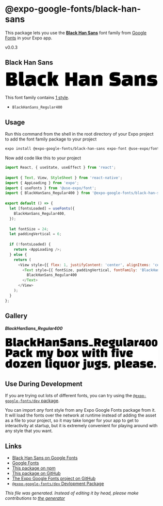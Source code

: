 # @expo-google-fonts/black-han-sans

This package lets you use the [**Black Han Sans**](https://fonts.google.com/specimen/Black+Han+Sans) font family from [Google Fonts](https://fonts.google.com/) in your Expo app.

v0.0.3

## Black Han Sans

![Black Han Sans](./font-family.png)

This font family contains [1 style](#gallery).

- `BlackHanSans_Regular400`

## Usage

Run this command from the shell in the root directory of your Expo project to add the font family package to your project
```sh
expo install @expo-google-fonts/black-han-sans expo-font @use-expo/font
```

Now add code like this to your project
```js
import React, { useState, useEffect } from 'react';

import { Text, View, StyleSheet } from 'react-native';
import { AppLoading } from 'expo';
import { useFonts } from '@use-expo/font';
import { BlackHanSans_Regular400 } from '@expo-google-fonts/black-han-sans';

export default () => {
  let [fontsLoaded] = useFonts({
    BlackHanSans_Regular400,
  });

  let fontSize = 24;
  let paddingVertical = 6;

  if (!fontsLoaded) {
    return <AppLoading />;
  } else {
    return (
      <View style={{ flex: 1, justifyContent: 'center', alignItems: 'center' }}>
        <Text style={{ fontSize, paddingVertical, fontFamily: 'BlackHanSans_Regular400' }}>
          BlackHanSans_Regular400
        </Text>
      </View>
    );
  }
};

```

## Gallery

##### BlackHanSans_Regular400
![BlackHanSans_Regular400](./ea3e07623642e89ce9ae84a698b9557dd6361db9bc40b993b7715531404db088.ttf.png)


## Use During Development

If you are trying out lots of different fonts, you can try using the [`@expo-google-fonts/dev` package](https://github.com/expo/google-fonts/tree/master/font-packages/dev#readme).

You can import *any* font style from any Expo Google Fonts package from it. It will load the fonts
over the network at runtime instead of adding the asset as a file to your project, so it may take longer
for your app to get to interactivity at startup, but it is extremely convenient
for playing around with any style that you want.

## Links

- [Black Han Sans on Google Fonts](https://fonts.google.com/specimen/Black+Han+Sans)
- [Google Fonts](https://fonts.google.com/)
- [This package on npm](https://www.npmjs.com/package/@expo-google-fonts/black-han-sans)
- [This package on GitHub](https://github.com/expo/google-fonts/tree/master/font-packages/black-han-sans)
- [The Expo Google Fonts project on GitHub](https://github.com/expo/google-fonts)
- [`@expo-google-fonts/dev` Devlopment Package](https://github.com/expo/google-fonts/tree/master/font-packages/dev)


*This file was generated. Instead of editing it by head, please make contributions to [the generator](https://github.com/expo/google-fonts/tree/master/packages/generator)*

